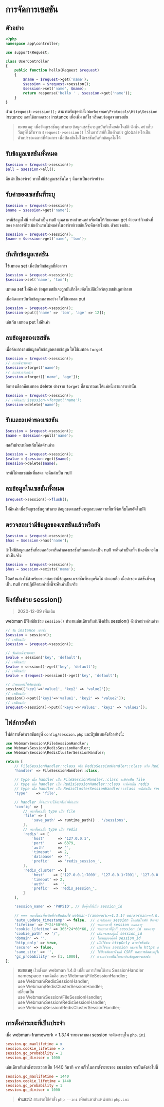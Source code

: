 # การจัดการเซสชัน

## ตัวอย่าง
```php
<?php
namespace app\controller;

use support\Request;

class UserController
{
    public function hello(Request $request)
    {
        $name = $request->get('name');
        $session = $request->session();
        $session->set('name', $name);
        return response('hello ' . $session->get('name'));
    }
}
```

ผ่าน `$request->session();` สามารถรับชุดคำสั่ง `Workerman\Protocols\Http\Session` instance และใช้เมทอดของ instance เพื่อเพิ่ม แก้ไข หรือลบข้อมูลจากเซสชัน

> หมายเหตุ: เมื่อวัตถุเซสชันถูกทำลาย ข้อมูลเซสชันจะถูกบันทึกโดยอัตโนมัติ ดังนั้น อย่าเก็บวัตถุที่ได้รับจาก `$request->session()` ไว้ในอาร์เรย์ที่เป็นตัวแปร global หรือเป็นตัวแปรของคลาสที่ต้องการ เพื่อป้องกันไม่ให้เซสชันบันทึกข้อมูลไม่ได้


## รับข้อมูลเซสชันทั้งหมด
```php
$session = $request->session();
$all = $session->all();
```
คืนค่าเป็นอาร์เรย์ หากไม่มีข้อมูลเซสชันใด ๆ คืนค่าเป็นอาร์เรย์ว่าง


## รับค่าของเซสชันที่ระบุ
```php
$session = $request->session();
$name = $session->get('name');
```
กรณีข้อมูลไม่มี จะคืนค่าเป็น null	คุณสามารถกำหนดค่าเริ่มต้นให้กับเมทอด get ด้วยอาร์กิวเม้นที่สอง หากอาร์กิวเม้นตัวแรกไม่พบค่าในอาร์เรย์เซสชันก็จะคืนค่าเริ่มต้น ตัวอย่างเช่น:
```php
$session = $request->session();
$name = $session->get('name', 'tom');
```


## บันทึกข้อมูลเซสชัน
ใช้เมทอด set เพื่อบันทึกข้อมูลที่ต้องการ
```php
$session = $request->session();
$session->set('name', 'tom');
```
เมทอด set ไม่คืนค่า ข้อมูลเซสชันจะถูกบันทึกโดยอัตโนมัติเมื่อวัตถุเซสชันถูกทำลาย

เมื่อต้องการบันทึกข้อมูลหลายอย่าง ให้ใช้เมทอด put
```php
$session = $request->session();
$session->put(['name' => 'tom', 'age' => 12]);
```
เช่นกัน เมทอด put ไม่คืนค่า

## ลบข้อมูลของเซสชัน
เมื่อต้องการลบข้อมูลหรือข้อมูลหลายข้อมูล ให้ใช้เมทอด `forget`
```php
$session = $request->session();
// ลบหนึ่งรายการ
$session->forget('name');
// ลบหลายรายการ
$session->forget(['name', 'age']);
```
อีกทางเลือกคือเมทอด delete ต่างจาก `forget` ที่สามารถลบได้แค่หนึ่งรายการเท่านั้น
```php
$session = $request->session();
// เหมือนกับ $session->forget('name');
$session->delete('name');
```


## รับและลบค่าของเซสชัน
```php
$session = $request->session();
$name = $session->pull('name');
```
ผลลัพธ์จะเหมือนกับโค้ดด้านล่าง
```php
$session = $request->session();
$value = $session->get($name);
$session->delete($name);
```
กรณีไม่พบเซสชันที่แสดง จะคืนค่าเป็น null

## ลบข้อมูลในเซสชันทั้งหมด
```php
$request->session()->flush();
```
ไม่คืนค่า เมื่อวัตถุเซสชันถูกทำลาย ข้อมูลของเซสชันจะถูกลบออกจากพื้นที่จัดเก็บโดยอัตโนมัติ


## ตรวจสอบว่ามีข้อมูลของเซสชันแล้วหรือยัง
```php
$session = $request->session();
$has = $session->has('name');
```
ถ้าไม่มีข้อมูลเซสชันที่สอดคล้องหรือค่าของเซสชันที่สอดคล้องเป็น null จะคืนค่าเป็นเท็จ มิฉะนั้นจะคืนค่าเป็นจริง

```php
$session = $request->session();
$has = $session->exists('name');
```
โค้ดด้านล่างใช้สำหรับตรวจสอบว่ามีข้อมูลของเซสชันที่ระบุหรือไม่ คำตอบคือ เมื่อค่าของเซสชันที่ระบุเป็น null การปฎิบัติตามคำสั่งนี้จะคืนค่าเป็นจริง

## ฟังก์ชันช่วย session()
> 2020-12-09 เพิ่มเติม

webman มีฟังก์ชันช่วย `session()` ทำงานเช่นเดียวกันกับฟังก์ชัน session() ดังตัวอย่างด้านล่าง
```php
// รับ instance เซสชัน
$session = session();
// เหมือนกับ
$session = $request->session();

// รับค่าหนึ่งรายการ
$value = session('key', 'default');
// เหมือนกับ
$value = session()->get('key', 'default');
// เหมือนกับ
$value = $request->session()->get('key', 'default');

// กำหนดค่าให้กับเซสชัน
session(['key1'=>'value1', 'key2' => 'value2']);
// เหมือนกับ
session()->put(['key1'=>'value1', 'key2' => 'value2']);
// เหมือนกับ
$request->session()->put(['key1'=>'value1', 'key2' => 'value2']);

```

## ไฟล์การตั้งค่า
ไฟล์การตั้งค่าเซสชันอยู่ที่ `config/session.php` และมีรูปแบบดังตัวอย่างนี้:

```php
use Webman\Session\FileSessionHandler;
use Webman\Session\RedisSessionHandler;
use Webman\Session\RedisClusterSessionHandler;

return [
    // FileSessionHandler::class หรือ RedisSessionHandler::class หรือ RedisClusterSessionHandler::class 
    'handler' => FileSessionHandler::class,
    
    // type เมื่อ handler เป็น FileSessionHandler::class จะมีค่าเป็น file
    // type เมื่อ handler เป็น RedisSessionHandler::class จะมีค่าเป็น redis
    // type เมื่อ handler เป็น RedisClusterSessionHandler::class จะมีค่าเป็น redis_cluster หรือกลุ่มredis
    'type'    => 'file',

    // handler ที่ต่างกันจะใช้การตั้งค่าที่ต่างกัน
    'config' => [
        // การตั้งค่าเมื่อ type เป็น file
        'file' => [
            'save_path' => runtime_path() . '/sessions',
        ],
        // การตั้งค่าเมื่อ type เป็น redis
        'redis' => [
            'host'      => '127.0.0.1',
            'port'      => 6379,
            'auth'      => '',
            'timeout'   => 2,
            'database'  => '',
            'prefix'    => 'redis_session_',
        ],
        'redis_cluster' => [
            'host'    => ['127.0.0.1:7000', '127.0.0.1:7001', '127.0.0.1:7001'],
            'timeout' => 2,
            'auth'    => '',
            'prefix'  => 'redis_session_',
        ]
    ],

    'session_name' => 'PHPSID', // ชื่อคุ๊กกี้ที่เก็บ session_id
    
    // === การตั้งค่าเพิ่มเติมที่จำเป็นต้องใช้ webman-framework>=1.3.14 workerman>=4.0.37 ===
    'auto_update_timestamp' => false,  // การอัพเดท session โดยอัตโนมัติ ปิดการใช้งานตามค่าเริ่มต้น
    'lifetime' => 7*24*60*60,          // ระยะเวลาที่ session หมดอายุ
    'cookie_lifetime' => 365*24*60*60, // ระยะเวลาที่คุ๊กกี้ session_id หมดอายุ
    'cookie_path' => '/',              // เส้นทางของคุ๊กกี้ session_id
    'domain' => '',                    // โดเมนของคุ๊กกี้ session_id
    'http_only' => true,               // เปิดใช้งาน httpOnly ตามค่าเริ่มต้น
    'secure' => false,                 // เปิดใช้งาน session เฉพาะใน https ตามค่าเริ่มต้น
    'same_site' => '',                 // ใช้ป้องกันการโจมตี CSRF และการติดตามผู้ใช้งาน เลือกค่าได้แก่strict/lax/none
    'gc_probability' => [1, 1000],     // ความน่าจะเป็นในการล้างข้อมูลของเซสชัน
];
```


> **หมายเหตุ** 
> เริ่มตั้งแต่ webman 1.4.0 เปลี่ยนการเรียกใช้งาน SessionHandler namespace จากเดิมคือ
> use Webman\FileSessionHandler;  
> use Webman\RedisSessionHandler;  
> use Webman\RedisClusterSessionHandler;  
> เปลี่ยนเป็น  
> use Webman\Session\FileSessionHandler;  
> use Webman\Session\RedisSessionHandler;  
> use Webman\Session\RedisClusterSessionHandler;  



## การตั้งค่าระยะที่เป็นประจำ
เมื่อ webman-framework < 1.3.14  ระยะเวลาของ session จะต้องระบุใน `php.ini`

```ini
session.gc_maxlifetime = x
session.cookie_lifetime = x
session.gc_probability = 1
session.gc_divisor = 1000
```

เช่นเดียวกันถ้าตั้งระยะเวลาเป็น 1440 วินาที ความเร็วในการตั้งระยะของ session จะเป็นดังต่อไปนี้
```ini
session.gc_maxlifetime = 1440
session.cookie_lifetime = 1440
session.gc_probability = 1
session.gc_divisor = 1000
```

> **คำแนะนำ**
> สามารถใช้คำสั่ง `php --ini` เพื่อค้นหาตำแหน่งของ `php.ini`
